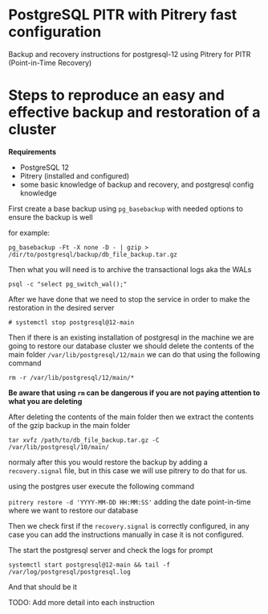 # PostgreSQL PITR with Pitrery fast configuration

Backup and recovery instructions for postgresql-12 using Pitrery for PITR (Point-in-Time Recovery)

# Steps to reproduce an easy and effective backup and restoration of a cluster

**Requirements**
- PostgreSQL 12
- Pitrery (installed and configured)
- some basic knowledge of backup and recovery, and postgresql config knowledge

First create a base backup using `pg_basebackup` with needed options to ensure the backup is well

for example:

`pg_basebackup -Ft -X none -D - | gzip > /dir/to/postgresql/backup/db_file_backup.tar.gz`

Then what you will need is to archive the transactional logs aka the WALs 

`psql -c "select pg_switch_wal();"`

After we have done that we need to stop the service in order to make the restoration in the desired server

`# systemctl stop postgresql@12-main`

Then if there is an existing installation of postgresql in the machine we are going to restore our database cluster 
we should delete the contents of the main folder `/var/lib/postgresql/12/main` we can do that using the following command

`rm -r /var/lib/postgresql/12/main/*`

**Be aware that using `rm` can be dangerous if you are not paying attention to what you are deleting**

After deleting the contents of the main folder then we extract the contents of the gzip backup in the main folder

`tar xvfz /path/to/db_file_backup.tar.gz -C /var/lib/postgresql/10/main/`

normaly after this you would restore the backup by adding a `recovery.signal` file, but in this case we 
will use pitrery to do that for us.

using the postgres user execute the following command

`pitrery restore -d 'YYYY-MM-DD HH:MM:SS'` adding the date point-in-time where we want to restore our database

Then we check first if the `recovery.signal` is correctly configured, in any case you can add the instructions manually 
in case it is not configured.

The start the postgresql server and check the logs for prompt

`systemctl start postgresql@12-main && tail -f /var/log/postgresql/postgresql.log`

And that should be it

TODO: Add more detail into each instruction

